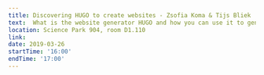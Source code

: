 ```yaml
---
title: Discovering HUGO to create websites - Zsofia Koma & Tijs Bliek
text:  What is the website generator HUGO and how you can use it to generate custom academic pages to enhance your visibility and career prospects.
location: Science Park 904, room D1.110
link: 
date: 2019-03-26
startTime: '16:00'
endTime: '17:00'
---
```

